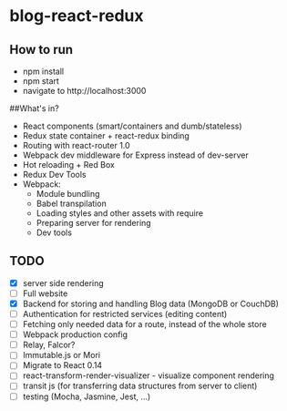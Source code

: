 # blog-react-redux
## How to run
* npm install
* npm start
* navigate to http://localhost:3000

##What's in?
* React components (smart/containers and dumb/stateless)
* Redux state container + react-redux binding
* Routing with react-router 1.0
* Webpack dev middleware for Express instead of dev-server
* Hot reloading + Red Box
* Redux Dev Tools
* Webpack:
    - Module bundling
    - Babel transpilation
    - Loading styles and other assets with require
    - Preparing server for rendering
    - Dev tools

## TODO
- [x] server side rendering
- [ ] Full website
- [x] Backend for storing and handling Blog data (MongoDB or CouchDB)
- [ ] Authentication for restricted services (editing content)
- [ ] Fetching only needed data for a route, instead of the whole store
- [ ] Webpack production config
- [ ] Relay, Falcor?
- [ ] Immutable.js or Mori
- [ ] Migrate to React 0.14
- [ ] react-transform-render-visualizer - visualize component rendering
- [ ] transit js (for transferring data structures from server to client)
- [ ] testing (Mocha, Jasmine, Jest, ...) 
